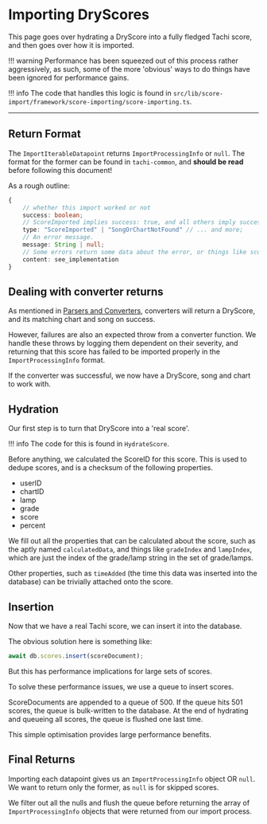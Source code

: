 # Importing DryScores

This page goes over hydrating a DryScore into a fully
fledged Tachi score, and then goes over how it is imported.

!!! warning
	Performance has been squeezed out of this process
	rather aggressively, as such, some of the more
	'obvious' ways to do things have been ignored
	for performance gains.

!!! info
	The code that handles this logic is found in
	`src/lib/score-import/framework/score-importing/score-importing.ts`.

*****

## Return Format

The `ImportIterableDatapoint` returns
`ImportProcessingInfo` or `null`. The format for the former
can be found in `tachi-common`, and **should be read** before
following this document!

As a rough outline:
```ts
{
	// whether this import worked or not
	success: boolean; 
	// ScoreImported implies success: true, and all others imply success: false.
	type: "ScoreImported" | "SongOrChartNotFound" // ... and more;
	// An error message.
	message: String | null;
	// Some errors return some data about the error, or things like scoreImported returns the score that was imported.
	content: see_implementation
}
```

## Dealing with converter returns

As mentioned in [Parsers and Converters](./parse-conv.md),
converters will return a DryScore, and its matching chart
and song on success.

However, failures are also an expected throw from a
converter function. We handle these throws by logging
them dependent on their severity, and returning
that this score has failed to be imported properly
in the `ImportProcessingInfo` format.

If the converter was successful, we now have a DryScore, song and chart to work with.

## Hydration

Our first step is to turn that DryScore into a 'real score'.

!!! info
	The code for this is found in `HydrateScore`.

Before anything, we calculated the ScoreID for this score.
This is used to dedupe scores, and is a checksum of
the following properties.

- userID
- chartID
- lamp
- grade
- score
- percent

We fill out all the properties that can be calculated
about the score, such as the aptly named `calculatedData`,
and things like `gradeIndex` and `lampIndex`, which are
just the index of the grade/lamp string in the set of grade/lamps.

Other properties, such as `timeAdded` (the time this data was inserted into the database) can be trivially attached onto the score.

## Insertion

Now that we have a real Tachi score, we can insert it into
the database.

The obvious solution here is something like:
```ts
await db.scores.insert(scoreDocument);
```

But this has performance implications for large sets of
scores.

To solve these performance issues, we use a queue to insert
scores.

ScoreDocuments are appended to a queue of 500.
If the queue hits 501 scores, the queue is bulk-written to
the database. At the end of hydrating and queueing all scores, the queue is flushed one last time.

This simple optimisation provides large performance benefits.

## Final Returns

Importing each datapoint gives us an `ImportProcessingInfo`
object OR `null`. We want to return only the former,
as `null` is for skipped scores.

We filter out all the nulls and flush the queue before
returning the array of `ImportProcessingInfo` objects
that were returned from our import process.
